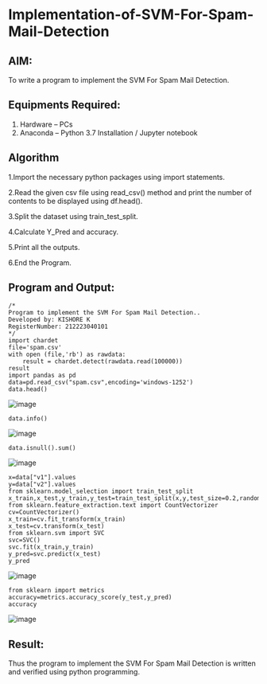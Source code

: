 # Implementation-of-SVM-For-Spam-Mail-Detection

## AIM:
To write a program to implement the SVM For Spam Mail Detection.

## Equipments Required:
1. Hardware – PCs
2. Anaconda – Python 3.7 Installation / Jupyter notebook

## Algorithm
1.Import the necessary python packages using import statements.

2.Read the given csv file using read_csv() method and print the number of contents to be displayed using df.head().

3.Split the dataset using train_test_split.

4.Calculate Y_Pred and accuracy.

5.Print all the outputs.

6.End the Program.

## Program and Output:
```
/*
Program to implement the SVM For Spam Mail Detection..
Developed by: KISHORE K 
RegisterNumber: 212223040101
*/
import chardet
file='spam.csv'
with open (file,'rb') as rawdata:
    result = chardet.detect(rawdata.read(100000))
result
import pandas as pd
data=pd.read_csv("spam.csv",encoding='windows-1252')
data.head()
```
![image](https://github.com/user-attachments/assets/cb03e943-02fc-4f36-a81c-ad3e5dead0e9)


```
data.info()
```
![image](https://github.com/user-attachments/assets/145af677-8d97-456c-959f-c752490dbff7)


```
data.isnull().sum()
```
![image](https://github.com/user-attachments/assets/14ca0be9-88b7-406d-9400-b6ecb7ce7f81)


```
x=data["v1"].values
y=data["v2"].values
from sklearn.model_selection import train_test_split
x_train,x_test,y_train,y_test=train_test_split(x,y,test_size=0.2,random_state=0)
from sklearn.feature_extraction.text import CountVectorizer
cv=CountVectorizer()
x_train=cv.fit_transform(x_train)
x_test=cv.transform(x_test)
from sklearn.svm import SVC
svc=SVC()
svc.fit(x_train,y_train)
y_pred=svc.predict(x_test)
y_pred
```
![image](https://github.com/user-attachments/assets/8cdfabfc-6e41-47c5-b376-afa3770cbac8)


```
from sklearn import metrics
accuracy=metrics.accuracy_score(y_test,y_pred)
accuracy
```
![image](https://github.com/user-attachments/assets/97159524-0d1c-4422-a7fd-28b3ad3cd2c7)


## Result:
Thus the program to implement the SVM For Spam Mail Detection is written and verified using python programming.
